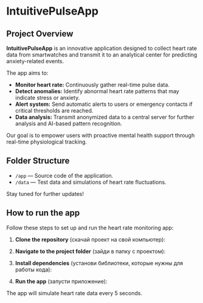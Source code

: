 # IntuitivePulseApp

## Project Overview

**IntuitivePulseApp** is an innovative application designed to collect heart rate data from smartwatches and transmit it to an analytical center for predicting anxiety-related events.  

The app aims to:  
- **Monitor heart rate:** Continuously gather real-time pulse data.  
- **Detect anomalies:** Identify abnormal heart rate patterns that may indicate stress or anxiety.  
- **Alert system:** Send automatic alerts to users or emergency contacts if critical thresholds are reached.  
- **Data analysis:** Transmit anonymized data to a central server for further analysis and AI-based pattern recognition.  

Our goal is to empower users with proactive mental health support through real-time physiological tracking.  

## Folder Structure

- `/app` — Source code of the application.  
- `/data` — Test data and simulations of heart rate fluctuations.  

Stay tuned for further updates!
## How to run the app

Follow these steps to set up and run the heart rate monitoring app:

1. **Clone the repository** (скачай проект на свой компьютер):


2. **Navigate to the project folder** (зайди в папку с проектом):


3. **Install dependencies** (установи библиотеки, которые нужны для работы кода):


4. **Run the app** (запусти приложение):


The app will simulate heart rate data every 5 seconds.
